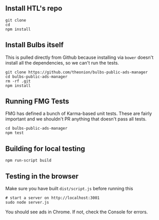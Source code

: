 
Install HTL's repo
-------------

```
git clone 
cd
npm install
```

Install Bulbs itself
-------------

This is pulled directly from Github because installing via `bower` doesn't install all the dependencies, so we can't run the tests.

```
git clone https://github.com/theonion/bulbs-public-ads-manager
cd bulbs-public-ads-manager
rm -rf .git
npm install
```

Running FMG Tests
-------------

FMG has defined a bunch of Karma-based unit tests. These are fairly important and we shouldn't PR anything that doesn't pass all tests.

```
cd bulbs-public-ads-manager
npm test
```


Building for local testing
--------------

```
npm run-script build
```


Testing in the browser
--------------

Make sure you have built `dist/script.js` before running this

```
# start a server on http://localhost:3001
sudo node server.js
```

You should see ads in Chrome. If not, check the Console for errors.

